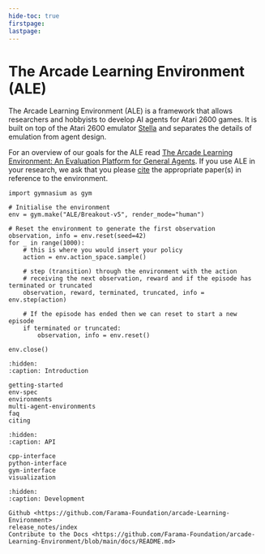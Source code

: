 ```yaml
---
hide-toc: true
firstpage:
lastpage:
---
```


# The Arcade Learning Environment (ALE)

The Arcade Learning Environment (ALE) is a framework that allows researchers and hobbyists to develop AI agents for Atari 2600 games. It is built on top of the Atari 2600 emulator [Stella](https://github.com/stella-emu/stella) and separates the details of emulation from agent design.

For an overview of our goals for the ALE read [The Arcade Learning Environment: An Evaluation Platform for General Agents](https://jair.org/index.php/jair/article/view/10819). If you use ALE in your research, we ask that you please [cite](./citing.md) the appropriate paper(s) in reference to the environment.

```{code-block} python
import gymnasium as gym

# Initialise the environment
env = gym.make("ALE/Breakout-v5", render_mode="human")

# Reset the environment to generate the first observation
observation, info = env.reset(seed=42)
for _ in range(1000):
    # this is where you would insert your policy
    action = env.action_space.sample()

    # step (transition) through the environment with the action
    # receiving the next observation, reward and if the episode has terminated or truncated
    observation, reward, terminated, truncated, info = env.step(action)

    # If the episode has ended then we can reset to start a new episode
    if terminated or truncated:
        observation, info = env.reset()

env.close()
```

```{toctree}
:hidden:
:caption: Introduction

getting-started
env-spec
environments
multi-agent-environments
faq
citing
```

```{toctree}
:hidden:
:caption: API

cpp-interface
python-interface
gym-interface
visualization
```

```{toctree}
:hidden:
:caption: Development

Github <https://github.com/Farama-Foundation/arcade-Learning-Environment>
release_notes/index
Contribute to the Docs <https://github.com/Farama-Foundation/arcade-Learning-Environment/blob/main/docs/README.md>
```
